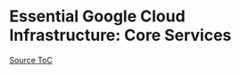 # Essential Google Cloud Infrastructure: Core Services

[Source ToC](https://app.pluralsight.com/library/courses/essential-google-cloud-infrastructure-core-services-8/table-of-contents)
